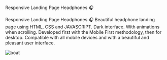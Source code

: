
Responsive Landing Page Headphones 🎧

Responsive Landing Page Headphones 🎧
Beautiful headphone landing page using HTML, CSS and JAVASCRIPT.
Dark interface.
With animations when scrolling.
Developed first with the Mobile First methodology, then for desktop.
Compatible with all mobile devices and with a beautiful and pleasant user interface.


![boat](https://user-images.githubusercontent.com/95281690/205732781-87a571c0-186b-457a-8a57-a6a12de7934f.png)
